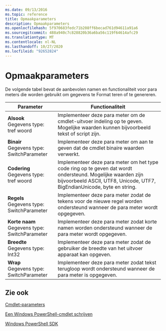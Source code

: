 ```yaml
---
ms.date: 09/13/2016
ms.topic: reference
title: Opmaakparameters
description: Opmaakparameters
ms.openlocfilehash: 5f970683fedc71b208ff6becad761d94611a91a6
ms.sourcegitcommit: 488a940c7c828820b36a6ba56c119f64614afc29
ms.translationtype: MT
ms.contentlocale: nl-NL
ms.lasthandoff: 10/27/2020
ms.locfileid: "92652824"
---
```

# <a name="format-parameters"></a>Opmaakparameters

De volgende tabel bevat de aanbevolen namen en functionaliteit voor para meters die worden gebruikt om gegevens te Format teren of te genereren.

|Parameter|Functionaliteit|
|---|---|
|**Alsook**<br>Gegevens type: tref woord|Implementeer deze para meter om de cmdlet-uitvoer indeling op te geven. Mogelijke waarden kunnen bijvoorbeeld tekst of script zijn.|
|**Binair**<br>Gegevens type: SwitchParameter|Implementeer deze para meter om aan te geven dat de cmdlet binaire waarden verwerkt.|
|**Codering**<br>Gegevens type: tref woord|Implementeer deze para meter om het type code ring op te geven dat wordt ondersteund. Mogelijke waarden zijn bijvoorbeeld ASCII, UTF8, Unicode, UTF7, BigEndianUnicode, byte en string.|
|**Regels**<br>Gegevens type: SwitchParameter|Implementeer deze para meter zodat de tekens voor de nieuwe regel worden ondersteund wanneer de para meter wordt opgegeven.|
|**Korte naam**<br>Gegevens type: SwitchParameter|Implementeer deze para meter zodat korte namen worden ondersteund wanneer de para meter wordt opgegeven.|
|**Breedte**<br>Gegevens type: Int32|Implementeer deze para meter zodat de gebruiker de breedte van het uitvoer apparaat kan opgeven.|
|**Wrap**<br>Gegevens type: SwitchParameter|Implementeer deze para meter zodat tekst terugloop wordt ondersteund wanneer de para meter is opgegeven.|
## <a name="see-also"></a>Zie ook

[Cmdlet-parameters](./cmdlet-parameters.md)

[Een Windows PowerShell-cmdlet schrijven](./writing-a-windows-powershell-cmdlet.md)

[Windows PowerShell SDK](../windows-powershell-reference.md)
